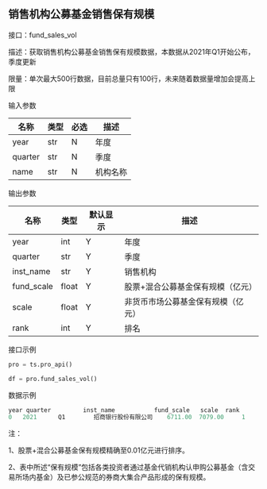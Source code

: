 ## 销售机构公募基金销售保有规模

接口：fund_sales_vol

描述：获取销售机构公募基金销售保有规模数据，本数据从2021年Q1开始公布，季度更新

限量：单次最大500行数据，目前总量只有100行，未来随着数据量增加会提高上限

输入参数

| 名称 | 类型 | 必选 | 描述 |
| --- | --- | --- | --- |
| year | str | N | 年度 |
| quarter | str | N | 季度 |
| name | str | N | 机构名称 |

输出参数

| 名称 | 类型 | 默认显示 | 描述 |
| --- | --- | --- | --- |
| year | int | Y | 年度 |
| quarter | str | Y | 季度 |
| inst_name | str | Y | 销售机构 |
| fund_scale | float | Y | 股票+混合公募基金保有规模（亿元） |
| scale | float | Y | 非货币市场公募基金保有规模（亿元） |
| rank | int | Y | 排名 |

接口示例

```python
pro = ts.pro_api()

df = pro.fund_sales_vol()
```

数据示例

```python
year quarter         inst_name           fund_scale   scale  rank
0   2021      Q1        招商银行股份有限公司    6711.00  7079.00     1
```

注：

1、股票+混合公募基金保有规模精确至0.01亿元进行排序。

2、表中所述“保有规模”包括各类投资者通过基金代销机构认申购公募基金（含交易所场内基金）及已参公规范的券商大集合产品形成的保有规模。